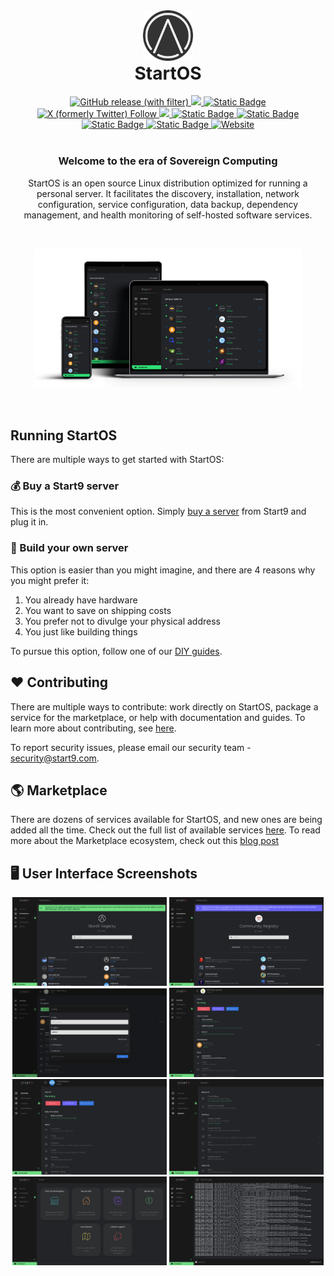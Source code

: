 <div align="center">
  <img src="web/projects/shared/assets/img/icon.png" alt="StartOS Logo" width="16%" />
  <h1 style="margin-top: 0;">StartOS</h1>
  <a href="https://github.com/Start9Labs/start-os/releases">
    <img alt="GitHub release (with filter)" src="https://img.shields.io/github/v/release/start9labs/start-os?logo=github">
  </a>
  <a href="https://github.com/Start9Labs/start-os/actions/workflows/startos-iso.yaml">
    <img src="https://github.com/Start9Labs/start-os/actions/workflows/startos-iso.yaml/badge.svg">
  </a>
    <a href="https://heyapollo.com/product/startos">
    <img alt="Static Badge" src="https://img.shields.io/badge/apollo-review%20%E2%AD%90%E2%AD%90%E2%AD%90%E2%AD%90%E2%AD%90%20-slateblue">
  </a>
  <a href="https://twitter.com/start9labs">
    <img alt="X (formerly Twitter) Follow" src="https://img.shields.io/twitter/follow/start9labs">
  </a>
  <a href="https://mastodon.start9labs.com">
    <img src="https://img.shields.io/mastodon/follow/000000001?domain=https%3A%2F%2Fmastodon.start9labs.com&label=Follow&style=social">
  </a>
  <a href="https://matrix.to/#/#community:matrix.start9labs.com">
    <img alt="Static Badge" src="https://img.shields.io/badge/community-matrix-yellow?logo=matrix">
  </a>
  <a href="https://t.me/start9_labs">
    <img alt="Static Badge" src="https://img.shields.io/badge/community-telegram-blue?logo=telegram">
  </a>
  <a href="https://docs.start9.com">
    <img alt="Static Badge" src="https://img.shields.io/badge/docs-orange?label=%F0%9F%91%A4%20support">
  </a>
  <a href="https://matrix.to/#/#community-dev:matrix.start9labs.com">
    <img alt="Static Badge" src="https://img.shields.io/badge/developer-matrix-darkcyan?logo=matrix">
  </a>
  <a href="https://start9.com">
    <img alt="Website" src="https://img.shields.io/website?up_message=online&down_message=offline&url=https%3A%2F%2Fstart9.com&logo=website&label=%F0%9F%8C%90%20website">
  </a>
</div>
<br />
<div align="center">
  <h3>
    Welcome to the era of Sovereign Computing
  </h3>
  <p>
    StartOS is an open source Linux distribution optimized for running a personal server. It facilitates the discovery, installation, network configuration, service configuration, data backup, dependency management, and health monitoring of self-hosted software services.
  </p>
</div>
<br />
<p align="center">
<img src="assets/StartOS.png" alt="StartOS" width="85%">
</p>
<br />

## Running StartOS
There are multiple ways to get started with StartOS:

### 💰 Buy a Start9 server
This is the most convenient option. Simply [buy a server](https://store.start9.com) from Start9 and plug it in.

### 👷 Build your own server
This option is easier than you might imagine, and there are 4 reasons why you might prefer it:
1. You already have hardware
1. You want to save on shipping costs
1. You prefer not to divulge your physical address
1. You just like building things

To pursue this option, follow one of our [DIY guides](https://start9.com/latest/diy).

## ❤️ Contributing
There are multiple ways to contribute: work directly on StartOS, package a service for the marketplace, or help with documentation and guides. To learn more about contributing, see [here](https://start9.com/contribute/).

To report security issues, please email our security team - security@start9.com.

## 🌎 Marketplace
There are dozens of services available for StartOS, and new ones are being added all the time. Check out the full list of available services [here](https://marketplace.start9.com/marketplace). To read more about the Marketplace ecosystem, check out this [blog post](https://blog.start9.com/start9-marketplace-strategy/)

## 🖥️ User Interface Screenshots

<p align="center">
<img src="assets/registry.png" alt="StartOS Marketplace" width="49%">
<img src="assets/community.png" alt="StartOS Community Registry" width="49%">
<img src="assets/c-lightning.png" alt="StartOS NextCloud Service" width="49%">
<img src="assets/btcpay.png" alt="StartOS BTCPay Service" width="49%">
<img src="assets/nextcloud.png" alt="StartOS System Settings" width="49%">
<img src="assets/system.png" alt="StartOS System Settings" width="49%">
<img src="assets/welcome.png" alt="StartOS System Settings" width="49%">
<img src="assets/logs.png" alt="StartOS System Settings" width="49%">
</p>
